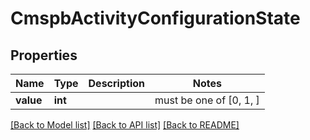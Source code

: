 # CmspbActivityConfigurationState


## Properties
Name | Type | Description | Notes
------------ | ------------- | ------------- | -------------
**value** | **int** |  |  must be one of [0, 1, ]

[[Back to Model list]](../README.md#documentation-for-models) [[Back to API list]](../README.md#documentation-for-api-endpoints) [[Back to README]](../README.md)


